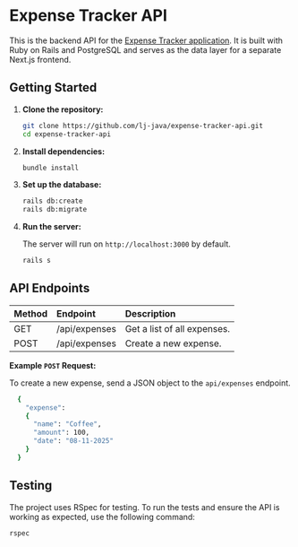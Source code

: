 # Expense Tracker API

This is the backend API for the [Expense Tracker application](https://github.com/lj-java/expense-tracker-ui). It is built with Ruby on Rails and PostgreSQL and serves as the data layer for a separate Next.js frontend.

## Getting Started

1. **Clone the repository:**

    ```bash
    git clone https://github.com/lj-java/expense-tracker-api.git
    cd expense-tracker-api
    ```

2. **Install dependencies:**

    ```bash
    bundle install
    ```

3. **Set up the database:**

    ```bash
    rails db:create
    rails db:migrate
    ```

4. **Run the server:**

    The server will run on `http://localhost:3000` by default.

    ```bash
    rails s
    ```

## API Endpoints

| Method | Endpoint | Description |
|:----- |:----- |:----- |
| GET | /api/expenses | Get a list of all expenses. |
| POST | /api/expenses | Create a new expense. |

**Example `POST` Request:**

To create a new expense, send a JSON object to the `api/expenses` endpoint.

```bash
  {
    "expense": 
    {
      "name": "Coffee",
      "amount": 100,
      "date": "08-11-2025"
    }
  }
  ```

## **Testing**

The project uses RSpec for testing. To run the tests and ensure the API is working as expected, use the following command:

```bash
rspec
```
